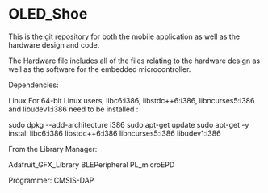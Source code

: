 # OLED_Shoe


This is the git repository for both the mobile application as well as the hardware design and code.

The Hardware file includes all of the files relating to the hardware design as well as the software for the embedded microcontroller.

Dependencies:

Linux
For 64-bit Linux users, libc6:i386, libstdc++6:i386, libncurses5:i386 and libudev1:i386 need to be installed :

sudo dpkg --add-architecture i386
sudo apt-get update
sudo apt-get -y install libc6:i386 libstdc++6:i386 libncurses5:i386 libudev1:i386

From the Library Manager:

Adafruit_GFX_Library
BLEPeripheral
PL_microEPD

Programmer:
CMSIS-DAP
